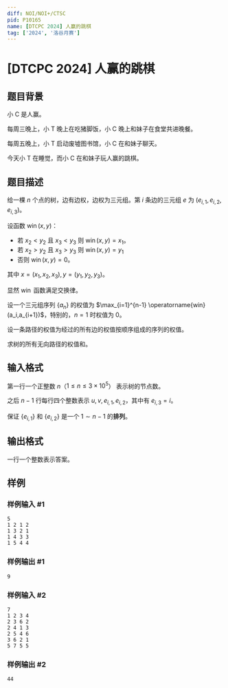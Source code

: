 ```yaml
---
diff: NOI/NOI+/CTSC
pid: P10165
name: [DTCPC 2024] 人赢的跳棋
tag: ['2024', '洛谷月赛']
---
```

# [DTCPC 2024] 人赢的跳棋
## 题目背景

小 C 是人赢。

每周三晚上，小 T 晚上在吃猪脚饭，小 C 晚上和妹子在食堂共进晚餐。

每周五晚上，小 T 启动废墟图书馆，小 C 在和妹子聊天。

今天小 T 在睡觉，而小 C 在和妹子玩人赢的跳棋。

## 题目描述

给一棵 $n$ 个点的树，边有边权，边权为三元组。第 $i$ 条边的三元组 $e$ 为 $(e_{i,1},e_{i,2},e_{i,3})$。

设函数 $\operatorname{win}(x,y)$：
- 若 $x_2<y_2$ 且 $x_3<y_3$ 则 $\operatorname{win}(x,y)=x_1$。
- 若 $x_2>y_2$ 且 $x_3>y_3$ 则  $\operatorname{win}(x,y)=y_1$ 
- 否则 $\operatorname{win}(x,y)=0$。

其中 $x=(x_1,x_2,x_3),y=(y_1,y_2,y_3)$。

显然 $\operatorname{win}$ 函数满足交换律。

设一个三元组序列 $\{a_n\}$ 的权值为 $\max_{i=1}^{n-1} \operatorname{win}(a_i,a_{i+1})$，特别的，$n=1$ 时权值为 $0$。

设一条路径的权值为经过的所有边的权值按顺序组成的序列的权值。

求树的所有无向路径的权值和。
## 输入格式

第一行一个正整数 $n$（$1 \le n\leq 3\times 10^5$） 表示树的节点数。

之后 $n-1$ 行每行四个整数表示 $u,v,e_{i,1},e_{i,2}$，其中有 $e_{i,3}=i$。

保证 $\{e_{i,1}\}$ 和 $\{e_{i,2}\}$ 是一个 $1\sim n-1$ 的**排列**。
## 输出格式

一行一个整数表示答案。
## 样例

### 样例输入 #1
```
5
1 2 1 2
1 3 2 1
1 4 3 3
1 5 4 4

```
### 样例输出 #1
```
9
```
### 样例输入 #2
```
7
1 2 3 4
2 3 6 2
2 4 1 3
2 5 4 6
3 6 2 1
5 7 5 5
```
### 样例输出 #2
```
44
```
